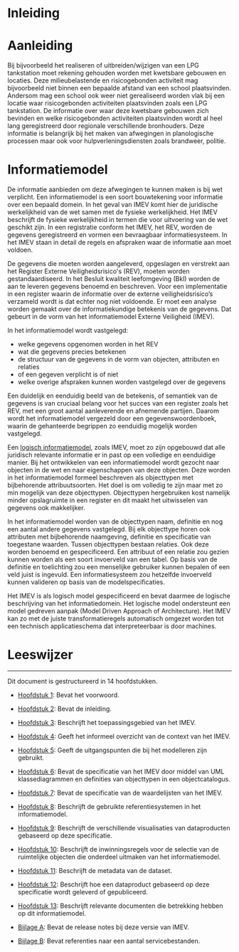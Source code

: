 Inleiding
=========

# Aanleiding 

Bij bijvoorbeeld het realiseren of uitbreiden/wijzigen van een LPG tankstation moet rekening gehouden worden met kwetsbare gebouwen en locaties.
Deze milieubelastende en risicogebonden activiteit mag bijvoorbeeld niet binnen een bepaalde afstand van een school plaatsvinden.
Andersom mag een school ook weer niet gerealiseerd worden vlak bij een locatie waar risicogebonden activiteiten plaatsvinden zoals een LPG tankstation.
De informatie over waar deze kwetsbare gebouwen zich bevinden en welke risicogebonden activiteiten plaatsvinden wordt al heel lang geregistreerd door regionale verschillende bronhouders.
Deze informatie is belangrijk bij het maken van afwegingen in planologische processen maar ook voor hulpverleningsdiensten zoals brandweer, politie.  

# Informatiemodel 

De informatie aanbieden om deze afwegingen te kunnen maken is bij wet verplicht. Een informatiemodel is een soort bouwtekening voor informatie over een bepaald domein.
In het geval van IMEV komt hier de juridische werkelijkheid van de wet samen met de fysieke werkelijkheid. Het IMEV beschrijft de fysieke werkelijkheid in termen die voor uitvoering van de wet geschikt zijn.
In een registratie conform het IMEV, het REV, worden de gegevens geregistreerd en vormen een bevraagbaar informatiesysteem. In het IMEV staan in detail de regels en afspraken waar de informatie aan moet voldoen. 

De gegevens die moeten worden aangeleverd, opgeslagen en verstrekt aan het Register Externe Veiligheidsrisico's (REV), moeten worden gestandaardiseerd.
In het Besluit kwaliteit leefomgeving (Bkl) worden de aan te leveren gegevens benoemd en beschreven.
Voor een implementatie in een register waarin de informatie over de externe veiligheidsrisico’s verzameld wordt is dat echter nog niet voldoende.
Er moet een analyse worden gemaakt over de informatiekundige betekenis van de gegevens. Dat gebeurt in de vorm van het informatiemodel Externe Veiligheid (IMEV). 

In het informatiemodel wordt vastgelegd: 

- welke gegevens opgenomen worden in het REV 
- wat die gegevens precies betekenen 
- de structuur van de gegevens in de vorm van objecten, attributen en relaties 
- of een gegeven verplicht is of niet 
- welke overige afspraken kunnen worden vastgelegd over de gegevens  

Een duidelijk en eenduidig beeld van de betekenis, of semantiek van de gegevens is van cruciaal belang voor het succes van een register zoals het REV, met een groot aantal aanleverende en afnemende partijen.
Daarom wordt het informatiemodel vergezeld door een gegevenswoordenboek, waarin de gehanteerde begrippen zo eenduidig mogelijk worden vastgelegd. 

Een [logisch informatiemodel](https://docs.geostandaarden.nl/mim/mim/#niveau-3-logisch-informatie-of-gegevensmodel), zoals IMEV, moet zo zijn opgebouwd dat alle juridisch relevante informatie er in past op een volledige en eenduidige manier.
Bij het ontwikkelen van een informatiemodel wordt gezocht naar objecten in de wet en naar eigenschappen van deze objecten. Deze worden in het informatiemodel formeel beschreven als objecttypen met bijbehorende attribuutsoorten.
Het doel is om volledig te zijn maar met zo min mogelijk van deze objecttypen. Objecttypen hergebruiken kost namelijk minder opslagruimte in een register en dit maakt het uitwisselen van gegevens ook makkelijker. 

In het informatiemodel worden van de objecttypen naam, definitie en nog een aantal andere gegevens vastgelegd.
Bij elk objecttype horen ook attributen met bijbehorende naamgeving, definitie en specificatie van toegestane waarden.
Tussen objecttypen bestaan relaties. Ook deze worden benoemd en gespecificeerd. Een attribuut of een relatie zou gezien kunnen worden als een soort invoerveld van een tabel.
Op basis van de definitie en toelichting zou een menselijke gebruiker kunnen bepalen of een veld juist is ingevuld. Een informatiesysteem zou hetzelfde invoerveld kunnen valideren op basis van de modelspecificaties. 

Het IMEV is als logisch model gespecificeerd en bevat daarmee de logische beschrijving van het informatiedomein. Het logische model ondersteunt een model gedreven aanpak (Model Driven Approach of Architecture).
Het IMEV kan zo met de juiste transformatieregels automatisch omgezet worden tot een technisch applicatieschema dat interpreteerbaar is door machines. 


# Leeswijzer
----------

Dit document is gestructureerd in 14 hoofdstukken.

-   [Hoofdstuk 1](#voorwoord): Bevat het voorwoord.

-   [Hoofdstuk 2](#inleiding): Bevat de inleiding.

-   [Hoofdstuk 3](#toepassingsgebied): Beschrijft het toepassingsgebied van het
    IMEV.

-   [Hoofdstuk 4](#overzicht): Geeft het informeel overzicht van de context van
    het IMEV.

-   [Hoofdstuk 5](#uitgangspunten-imev-model): Geeft de uitgangspunten die bij het modelleren zijn gebruikt.

-   [Hoofdstuk 6](#cat): Bevat de specificatie van het IMEV door middel van UML klassediagrammen en definities van objecttypen in een objectcatalogus.

-   [Hoofdstuk 7](#lis): Bevat de specificatie van de waardelijsten van het
    IMEV.

-   [Hoofdstuk 8](#referentiesystemen): Beschrijft de gebruikte
    referentiesystemen in het informatiemodel.

-   [Hoofdstuk 9](#visualisatie): Beschrijft de verschillende visualisaties van
    dataproducten gebaseerd op deze specificatie.

-   [Hoofdstuk 10](#inwinning): Beschrijft de inwinningsregels voor de selectie
    van de ruimtelijke objecten die onderdeel uitmaken van het informatiemodel.

-   [Hoofdstuk 11](#metadata-dataset): Beschrijft de metadata van de dataset.

-   [Hoofdstuk 12](#levering): Beschrijft hoe een dataproduct gebaseerd op deze
    specificatie wordt geleverd of gepubliceerd.

-   [Hoofdstuk 13](#bibliografie): Beschrijft relevante documenten die
    betrekking hebben op dit informatiemodel.

-   [Bijlage A](#bijlage-A-release-notes): Bevat de release notes bij deze versie van IMEV.

-   [Bijlage B](#bijlage-B-servicebestanden): Bevat referenties naar een aantal servicebestanden.
